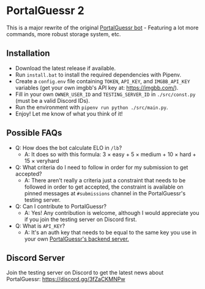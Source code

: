 # PortalGuessr 2

This is a major rewrite of the original [PortalGuessr bot](https://github.com/XnonXte/PortalGuessr-Bot-2) - Featuring a lot more commands, more robust storage system, etc.

## Installation

- Download the latest release if available.
- Run `install.bat` to install the required dependencies with Pipenv.
- Create a `config.env` file containing `TOKEN`, `API_KEY`, and `IMGBB_API_KEY` variables (get your own imgbb's API key at: https://imgbb.com/).
- Fill in your own `OWNER_USER_ID` and `TESTING_SERVER_ID` in `./src/const.py` (must be a valid Discord IDs).
- Run the environment with `pipenv run python ./src/main.py`.
- Enjoy! Let me know of what you think of it!

## Possible FAQs

- Q: How does the bot calculate ELO in `/lb`?
  - A: It does so with this formula: 3 × easy + 5 × medium + 10 × hard + 15 × veryhard
- Q: What criteria do I need to follow in order for my submission to get accepted?
  - A: There aren't really a criteria just a constraint that needs to be followed in order to get accepted, the constraint is available on pinned messages at `#submissions` channel in the PortalGuessr's testing server.
- Q: Can I contribute to PortalGuessr?
  - A: Yes! Any contribution is welcome, although I would appreciate you if you join the testing server on Discord first.
- Q: What is `API_KEY`?
  - A: It's an auth key that needs to be equal to the same key you use in your own [PortalGuessr's backend server.](https://github.com/PortalGuessr/PortalGuessr-Backend)

## Discord Server

Join the testing server on Discord to get the latest news about PortalGuessr: https://discord.gg/3fZaCKMNPw
